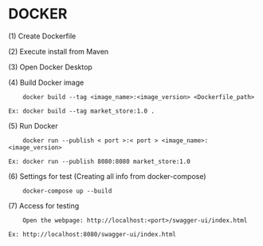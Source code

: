 # DOCKER

(1) Create Dockerfile


(2) Execute install from Maven


(3) Open Docker Desktop


(4) Build Docker image<br>

        docker build --tag <image_name>:<image_version> <Dockerfile_path>
        
    Ex: docker build --tag market_store:1.0 .


(5) Run Docker

        docker run --publish < port >:< port > <image_name>:<image_version>
        
    Ex: docker run --publish 8080:8080 market_store:1.0
    

(6) Settings for test (Creating all info from docker-compose)

        docker-compose up --build


(7) Access for testing

        Open the webpage: http://localhost:<port>/swagger-ui/index.html
        
    Ex: http://localhost:8080/swagger-ui/index.html
